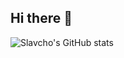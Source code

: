 ## Hi there 👋

![Slavcho's GitHub stats](https://github-readme-stats.vercel.app/api?username=sleepyboyyy&show_icons=true&theme=nightowl)

